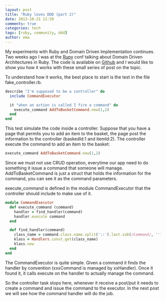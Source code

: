 ```yaml
---
layout: post
title: "Ruby loves DDD (part 2)"
date: 2013-10-21 12:59
comments: true
categories: tech
tags: [ruby, community, ddd]
author: ema
---
```


My experiments with Ruby and Domain Driven Implementation continues. Two weeks ago I was at the [Rupy](http://13.rupy.eu) conf talking about Domain Driven Architectures in Ruby.
The code is available on [Github](http://github.com/emadb/ruby_loves_ddd) and I would like to show you how it works with these small series of post on the topic.



To understand how it works, the best place to start is the test in the file fake_controller.rb.

```ruby
describe "I'm supposed to be a controller" do
  include CommandExecutor

  it "when an action is called I fire a command" do
    execute_command AddToBasketCommand.new(1,2)
  end
end
```

This test simulate the code inside a controller. Suppose that you have a page that permits you to add an item to the basket, the page post the information to the controller (baskedId:1 and itemId:2). The controller execute the command to add an item to the basket:

```ruby
execute_command AddToBasketCommand.new(1,2)
```
Since we must not use CRUD operation, everytime our app need to do something it issue a command that someone will manage.
AddToBasketCommand is just a struct that holds the information for the command, you can see it as the command parameters.

execute_command is defined in the module CommandExecutor that the controller should include to make use of it.

```ruby
module CommandExecutor
  def execute_command (command)
    handler = find_handler(command)
    handler.execute command
  end

  def find_handler(command)
    class_name = command.class.name.split('::').last.sub(/Command/, '') + 'Handler'
    klass = Handlers.const_get(class_name)       
    klass.new
  end
end
```

The CommandExecutor is quite simple. Given a command it finds the handler by convention (xxxCommand is managed by xxHandler). Once it found it, it calls execute on the handler to actually manage the command.

So the controller task stops here, whenever it receive a post/put it needs to create a command and issue the command to the executor. In the next post we will see how the command handler will do the job.


